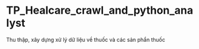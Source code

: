# TP_Healcare_crawl_and_python_analyst
Thu thập, xây dựng xử lý dữ liệu về thuốc và các sản phẩn thuốc
